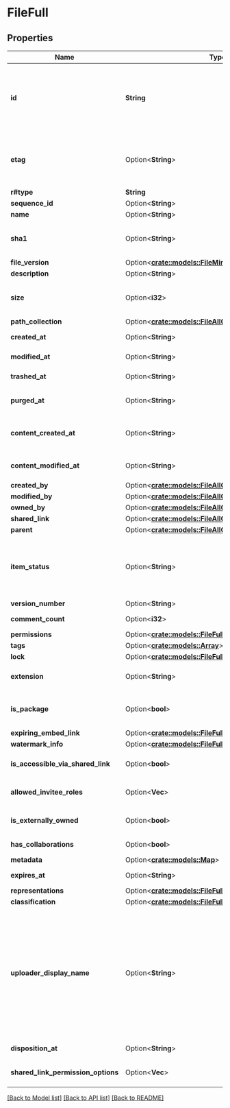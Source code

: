 # FileFull

## Properties

Name | Type | Description | Notes
------------ | ------------- | ------------- | -------------
**id** | **String** | The unique identifier that represent a file.  The ID for any file can be determined by visiting a file in the web application and copying the ID from the URL. For example, for the URL `https://_*.app.box.com/files/123` the `file_id` is `123`. | 
**etag** | Option<**String**> | The HTTP `etag` of this file. This can be used within some API endpoints in the `If-Match` and `If-None-Match` headers to only perform changes on the file if (no) changes have happened. | [optional]
**r#type** | **String** | `file` | 
**sequence_id** | Option<**String**> |  | [optional]
**name** | Option<**String**> | The name of the file | [optional]
**sha1** | Option<**String**> | The SHA1 hash of the file. This can be used to compare the contents of a file on Box with a local file. | [optional]
**file_version** | Option<[**crate::models::FileMiniAllOfFileVersion**](File__Mini_allOf_file_version.md)> |  | [optional]
**description** | Option<**String**> | The optional description of this file | [optional]
**size** | Option<**i32**> | The file size in bytes. Be careful parsing this integer as it can get very large and cause an integer overflow. | [optional]
**path_collection** | Option<[**crate::models::FileAllOfPathCollection**](File_allOf_path_collection.md)> |  | [optional]
**created_at** | Option<**String**> | The date and time when the file was created on Box. | [optional]
**modified_at** | Option<**String**> | The date and time when the file was last updated on Box. | [optional]
**trashed_at** | Option<**String**> | The time at which this file was put in the trash. | [optional]
**purged_at** | Option<**String**> | The time at which this file is expected to be purged from the trash. | [optional]
**content_created_at** | Option<**String**> | The date and time at which this file was originally created, which might be before it was uploaded to Box. | [optional]
**content_modified_at** | Option<**String**> | The date and time at which this file was last updated, which might be before it was uploaded to Box. | [optional]
**created_by** | Option<[**crate::models::FileAllOfCreatedBy**](File_allOf_created_by.md)> |  | [optional]
**modified_by** | Option<[**crate::models::FileAllOfModifiedBy**](File_allOf_modified_by.md)> |  | [optional]
**owned_by** | Option<[**crate::models::FileAllOfOwnedBy**](File_allOf_owned_by.md)> |  | [optional]
**shared_link** | Option<[**crate::models::FileAllOfSharedLink**](File_allOf_shared_link.md)> |  | [optional]
**parent** | Option<[**crate::models::FileAllOfParent**](File_allOf_parent.md)> |  | [optional]
**item_status** | Option<**String**> | Defines if this item has been deleted or not.  * `active` when the item has is not in the trash * `trashed` when the item has been moved to the trash but not deleted * `deleted` when the item has been permanently deleted. | [optional]
**version_number** | Option<**String**> | The version number of this file | [optional]
**comment_count** | Option<**i32**> | The number of comments on this file | [optional]
**permissions** | Option<[**crate::models::FileFullAllOfPermissions**](File__Full_allOf_permissions.md)> |  | [optional]
**tags** | Option<[**crate::models::Array**](array.md)> |  | [optional]
**lock** | Option<[**crate::models::FileFullAllOfLock**](File__Full_allOf_lock.md)> |  | [optional]
**extension** | Option<**String**> | Indicates the (optional) file extension for this file. By default, this is set to an empty string. | [optional]
**is_package** | Option<**bool**> | Indicates if the file is a package. Packages are commonly used by Mac Applications and can include iWork files. | [optional]
**expiring_embed_link** | Option<[**crate::models::FileFullAllOfExpiringEmbedLink**](File__Full_allOf_expiring_embed_link.md)> |  | [optional]
**watermark_info** | Option<[**crate::models::FileFullAllOfWatermarkInfo**](File__Full_allOf_watermark_info.md)> |  | [optional]
**is_accessible_via_shared_link** | Option<**bool**> | Specifies if the file can be accessed via the direct shared link or a shared link to a parent folder. | [optional]
**allowed_invitee_roles** | Option<**Vec<String>**> | A list of the types of roles that user can be invited at when sharing this file. | [optional]
**is_externally_owned** | Option<**bool**> | Specifies if this file is owned by a user outside of the authenticated enterprise. | [optional]
**has_collaborations** | Option<**bool**> | Specifies if this file has any other collaborators. | [optional]
**metadata** | Option<[**crate::models::Map**](map.md)> |  | [optional]
**expires_at** | Option<**String**> | When the file will automatically be deleted | [optional]
**representations** | Option<[**crate::models::FileFullAllOfRepresentations**](File__Full_allOf_representations.md)> |  | [optional]
**classification** | Option<[**crate::models::FileFullAllOfClassification**](File__Full_allOf_classification.md)> |  | [optional]
**uploader_display_name** | Option<**String**> | The display name of the user that uploaded the file. In most cases this is the name of the user logged in at the time of the upload.  If the file was uploaded using a File Request form that requires the user to provide an email address, this field is populated with that email address. If an email address was not required in the File Request form, this field is set to return a value of `File Request`.  In all other anonymous cases where no email was provided this field will default to a value of `Someone`. | [optional]
**disposition_at** | Option<**String**> | The retention expiration timestamp for the given file | [optional]
**shared_link_permission_options** | Option<**Vec<String>**> | A list of the types of roles that user can be invited at when sharing this file. | [optional]

[[Back to Model list]](../README.md#documentation-for-models) [[Back to API list]](../README.md#documentation-for-api-endpoints) [[Back to README]](../README.md)


